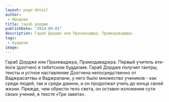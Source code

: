 ```yaml
---
layout: page-detail
author:
 - Яшодеви
title: гараб дордже
publishDate: "2024-09-01"
description: Гараб Дордже или Прахеваджра, Прамодаваджра.
tags:
 - буддизм
image: 
---
```


Гараб Дордже или Прахеваджра, Прамодаваджра.
Первый учитель ати-йоги (дзогчен) в тибетском буддизме. Гараб Дордже получил тантры, тексты и устное наставление Дзогчена непосредственно от Ваджрасаттвы и Ваджрапани, у него было множество учеников - как среди людей, так и среди дакини, и он продолжал учить до конца своей жизни. Прежде, чем обрести тело света, он оставил изложение сути своих учений, в тексте «Три завета».

